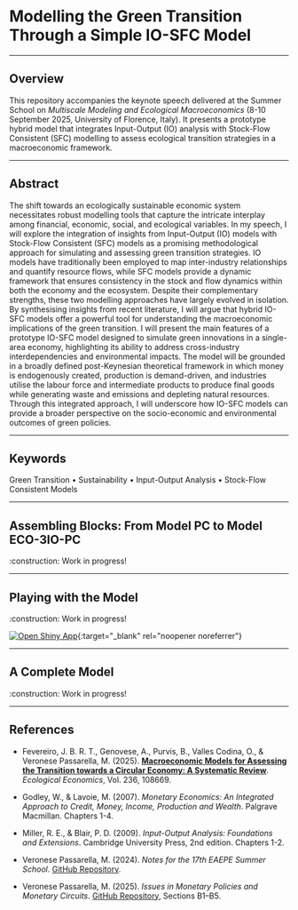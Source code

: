 # Modelling the Green Transition Through a Simple IO-SFC Model

---

## Overview

This repository accompanies the keynote speech delivered at the Summer School on *Multiscale Modeling and Ecological Macroeconomics* (8-10 September 2025, University of Florence, Italy). It presents a prototype hybrid model that integrates Input-Output (IO) analysis with Stock-Flow Consistent (SFC) modelling to assess ecological transition strategies in a macroeconomic framework.

---

## Abstract

The shift towards an ecologically sustainable economic system necessitates robust modelling tools that capture the intricate interplay among financial, economic, social, and ecological variables. In my speech, I will explore the integration of insights from Input-Output (IO) models with Stock-Flow Consistent (SFC) models as a promising methodological approach for simulating and assessing green transition strategies. IO models have traditionally been employed to map inter-industry relationships and quantify resource flows, while SFC models provide a dynamic framework that ensures consistency in the stock and flow dynamics within both the economy and the ecosystem. Despite their complementary strengths, these two modelling approaches have largely evolved in isolation. By synthesising insights from recent literature, I will argue that hybrid IO-SFC models offer a powerful tool for understanding the macroeconomic implications of the green transition. I will present the main features of a prototype IO-SFC model designed to simulate green innovations in a single-area economy, highlighting its ability to address cross-industry interdependencies and environmental impacts. The model will be grounded in a broadly defined post-Keynesian theoretical framework in which money is endogenously created, production is demand-driven, and industries utilise the labour force and intermediate products to produce final goods while generating waste and emissions and depleting natural resources. Through this integrated approach, I will underscore how IO-SFC models can provide a broader perspective on the socio-economic and environmental outcomes of green policies.

---

## Keywords

Green Transition • Sustainability • Input-Output Analysis • Stock-Flow Consistent Models

---

## Assembling Blocks: From Model PC to Model ECO-3IO-PC

\:construction: Work in progress!

---

## Playing with the Model

\:construction: Work in progress!

[![Open Shiny App](https://img.shields.io/badge/Launch-Shiny_App-blue?style=for-the-badge&logo=r)](https://x52gnt-marco-passarella.shinyapps.io/eco_3io_sfc_model/){:target="_blank" rel="noopener noreferrer"}

---

## A Complete Model

\:construction: Work in progress!

---

## References

- Fevereiro, J. B. R. T., Genovese, A., Purvis, B., Valles Codina, O., & Veronese Passarella, M. (2025). [**Macroeconomic Models for Assessing the Transition towards a Circular Economy: A Systematic Review**](https://doi.org/10.1016/j.ecolecon.2025.108669). *Ecological Economics*, Vol. 236, 108669.

- Godley, W., & Lavoie, M. (2007). *Monetary Economics: An Integrated Approach to Credit, Money, Income, Production and Wealth*. Palgrave Macmillan. Chapters 1-4.

- Miller, R. E., & Blair, P. D. (2009). *Input-Output Analysis: Foundations and Extensions*. Cambridge University Press, 2nd edition. Chapters 1-2.

- Veronese Passarella, M. (2024). *Notes for the 17th EAEPE Summer School*. [GitHub Repository](https://github.com/marcoverpas/EAEPE_summer_school_2024).

- Veronese Passarella, M. (2025). *Issues in Monetary Policies and Monetary Circuits*. [GitHub Repository](https://github.com/marcoverpas/PhD_Lectures_Macerata_2025), Sections B1–B5.

